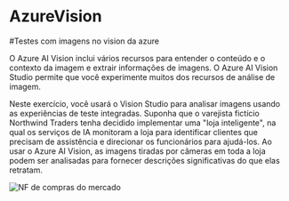 # AzureVision

#Testes com imagens no vision da azure

O Azure AI Vision inclui vários recursos para entender o conteúdo e o contexto da imagem e extrair informações de imagens. O Azure AI Vision Studio permite que você experimente muitos dos recursos de análise de imagem.

Neste exercício, você usará o Vision Studio para analisar imagens usando as experiências de teste integradas. Suponha que o varejista fictício Northwind Traders tenha decidido implementar uma "loja inteligente", na qual os serviços de IA monitoram a loja para identificar clientes que precisam de assistência e direcionar os funcionários para ajudá-los. Ao usar o Azure AI Vision, as imagens tiradas por câmeras em toda a loja podem ser analisadas para fornecer descrições significativas do que elas retratam.

![NF de compras do mercado]([https://exemplo.com/logo.png](https://github.com/Alerenault/AzureVision/blob/main/Screenshot/OCR.png))
